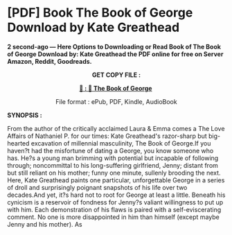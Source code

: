 # [PDF] Book The Book of George Download by Kate Greathead

<p><strong>2 second-ago &mdash; Here Options to Downloading or Read Book of The Book of George Download by: Kate Greathead the PDF online for free on Server Amazon, Reddit, Goodreads.</strong></p>
<p style="text-align: center;"><strong>GET COPY FILE :</strong></p>
<p style="text-align: center;"><strong><a href="https://us.ebookarea.xyz/?book=203579186-the-book-of-george" target="_blank" rel="noopener">📢 : 🔗 The Book of George</a>&nbsp;</strong></p>
<p style="text-align: center;">File format : ePub, PDF, Kindle, AudioBook</p>
<p><strong>SYNOPSIS :</strong></p>
<p>From the author of the critically acclaimed Laura &amp; Emma comes a The Love Affairs of Nathaniel P. for our times: Kate Greathead's razor-sharp but big-hearted excavation of millennial masculinity, The Book of George.If you haven?t had the misfortune of dating a George, you know someone who has. He?s a young man brimming with potential but incapable of following through; noncommittal to his long-suffering girlfriend, Jenny; distant from but still reliant on his mother; funny one minute, sullenly brooding the next. Here, Kate Greathead paints one particular, unforgettable George in a series of droll and surprisingly poignant snapshots of his life over two decades.And yet, it?s hard not to root for George at least a little. Beneath his cynicism is a reservoir of fondness for Jenny?s valiant willingness to put up with him. Each demonstration of his flaws is paired with a self-eviscerating comment. No one is more disappointed in him than himself (except maybe Jenny and his mother). As</p>
